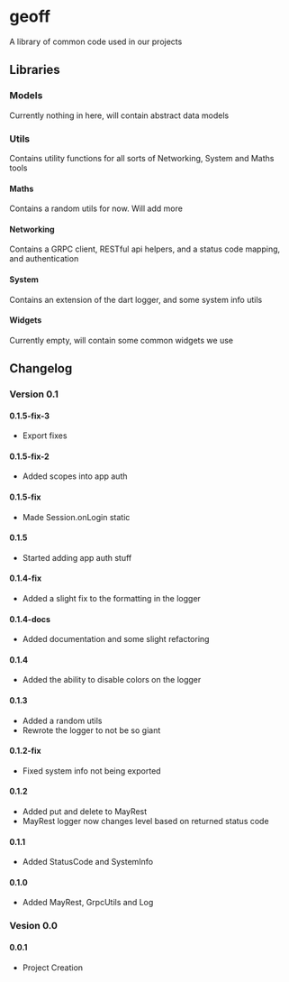 # **geoff**
A library of common code used in our projects


## **Libraries**
### **Models**
Currently nothing in here, will contain abstract data models

### **Utils**
Contains utility functions for all sorts of Networking, System and Maths tools
#### **Maths**
Contains a random utils for now. Will add more
#### **Networking**
Contains a GRPC client, RESTful api helpers, and a status code mapping, and authentication
#### **System**
Contains an extension of the dart logger, and some system info utils

#### **Widgets**
Currently empty, will contain some common widgets we use

## **Changelog**

### **Version 0.1**
#### **0.1.5-fix-3**
- Export fixes
  
#### **0.1.5-fix-2**
- Added scopes into app auth

#### **0.1.5-fix**
- Made Session.onLogin static

#### **0.1.5**
- Started adding app auth stuff

#### **0.1.4-fix**
- Added a slight fix to the formatting in the logger

#### **0.1.4-docs**
- Added documentation and some slight refactoring

#### **0.1.4**
- Added the ability to disable colors on the logger

#### **0.1.3**
- Added a random utils
- Rewrote the logger to not be so giant

#### **0.1.2-fix**
- Fixed system info not being exported

#### **0.1.2**
- Added put and delete to MayRest
- MayRest logger now changes level based on returned status code

#### **0.1.1**
- Added StatusCode and SystemInfo

#### **0.1.0**
- Added MayRest, GrpcUtils and Log

### **Vesion 0.0**
#### **0.0.1**
- Project Creation
